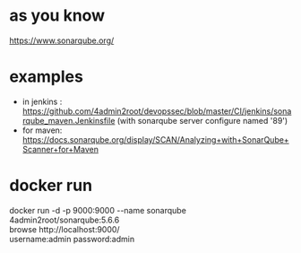 # as you know
https://www.sonarqube.org/
# examples
* in jenkins : https://github.com/4admin2root/devopssec/blob/master/CI/jenkins/sonarqube_maven.Jenkinsfile (with sonarqube server configure named '89')  
* for maven: https://docs.sonarqube.org/display/SCAN/Analyzing+with+SonarQube+Scanner+for+Maven  
# docker run
docker run -d -p 9000:9000 --name sonarqube 4admin2root/sonarqube:5.6.6  
browse http://localhost:9000/  
username:admin
password:admin
